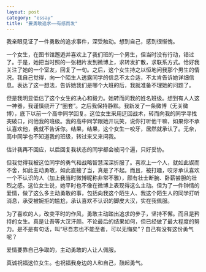 ```yaml
---
layout: post   
category: "essay"   
title: "要勇敢追求——有感而发"   
---
```


我亲眼见证了一件勇敢的追求事件，深受触动。想到自己，感到很惭愧。

一个女生，在图书馆邂逅并喜欢上了我们班的一个男生，但当时没有行动，错过了。于是，她把当时照的一张相片发到微博上，求转发扩散，求联系方式。恰好我关注了她的一个室友，回复了一句。之后，这个女生持之以恒地问我那个男生的情况。我自己觉得，向一个陌生人透露同学的信息不太合适，不太肯告诉她详细信息。表达了这一想法，告诉她我们是哪个大班的后，我就准备不理她的问题了。

但是我明显低估了这个女生的决心和毅力。她转而问我的姓名班级。想到有人人这一神器，我谨慎绕开了“圈套”。之后我保持静默。我新发了一条微博（无关微博），底下以前一个高中同学回复。这位女生采用迂回战术，转而向我的同学寻找突破口，问他我的班级。我的高中同学跟她开玩笑，说你打听他干嘛，如果你不承认喜欢他，我就不告诉你。结果，结果，这个女生一咬牙，居然就承认了。无奈，高中同学也不知道我的班级，转过来又来问我。

估计我再不回应，以后回复我状态的同学都会被问个遍，只好妥协。

但我觉得我被这位同学的勇气和战略智慧深深折服了。喜欢上一个人，就如此锲而不舍，如此主动勇敢，如此直接了当，真是了不起。而且，被打趣，咬牙承认喜欢一个不认识的人（加上我当时微博昵称非常不雅），颇有壮士断腕、卧薪尝胆的壮烈之感。这位女生说，她平时也不像在微博上表现得这么主动。但为了一件钟情的爱情，做了这么多主动勇敢的事，包括向我这个陌生人、我这个陌生人的同学打听消息，承受被婉拒的尴尬，承认喜欢不认识的脚皮大汉，实在我佩服。

为了喜欢的人，改变平时的作风，勇敢主动踏出追求的步子，坚持不懈。而且是矜持的女生。真是让吾等大汉汗颜。不论最后的结果如何，但已经做了最大程度的努力。是不是有句话，叫“尽吾志也不能至者，可以无悔矣”？自己有没有这份勇气呢？    

爱情要靠自己争取的，主动勇敢的人让人佩服。

真诚祝福这位女生。也祝福我身边的人和自己，鼓起勇气。

